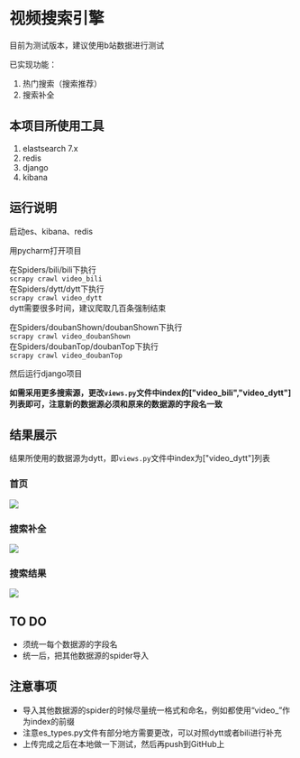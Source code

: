 #  视频搜索引擎
目前为测试版本，建议使用b站数据进行测试

已实现功能：
1. 热门搜索（搜索推荐）
2. 搜索补全  


## 本项目所使用工具
1. elastsearch 7.x
2. redis
3. django
4. kibana

## 运行说明
启动es、kibana、redis

用pycharm打开项目

在Spiders/bili/bili下执行  
```scrapy crawl video_bili```  
在Spiders/dytt/dytt下执行   
```scrapy crawl video_dytt```    
dytt需要很多时间，建议爬取几百条强制结束

在Spiders/doubanShown/doubanShown下执行  
```scrapy crawl video_doubanShown```  
在Spiders/doubanTop/doubanTop下执行  
```scrapy crawl video_doubanTop```  

然后运行django项目


**如需采用更多搜索源，更改```views.py```文件中index的["video_bili","video_dytt"]列表即可，注意新的数据源必须和原来的数据源的字段名一致**

## 结果展示
结果所使用的数据源为dytt，即```views.py```文件中index为["video_dytt"]列表
### 首页
![](https://res.cloudinary.com/emmith/image/upload/v1623244073/marldown/%E9%A6%96%E9%A1%B5_l4qoi3.png)

### 搜索补全
![](https://res.cloudinary.com/emmith/image/upload/v1623244185/marldown/%E6%90%9C%E7%B4%A2%E8%A1%A5%E5%85%A8_oo5oh7.png)

### 搜索结果
![](https://res.cloudinary.com/emmith/image/upload/v1623244299/marldown/%E6%90%9C%E7%B4%A2%E7%BB%93%E6%9E%9C_i0k3it.png)

## TO DO
* 须统一每个数据源的字段名
* 统一后，把其他数据源的spider导入

## 注意事项

* 导入其他数据源的spider的时候尽量统一格式和命名，例如都使用“video_”作为index的前缀
* 注意es_types.py文件有部分地方需要更改，可以对照dytt或者bili进行补充
* 上传完成之后在本地做一下测试，然后再push到GitHub上